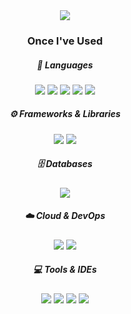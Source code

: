 <div align="center">

  <img src="https://capsule-render.vercel.app/api?type=rounded&color=A3F5E0&height=150&section=header&text=naeuun's%20GitHub%20🍀&fontSize=50&animation=fadeIn&fontColor=FFFFFF"/>

  ###  Once I've Used 
  ##### 🧠 Languages  
  <img src="https://img.shields.io/badge/Python-3776AB?style=for-the-badge&logo=Python&logoColor=white">
  <img src="https://img.shields.io/badge/JAVA-007396?style=for-the-badge&logo=Java&logoColor=white">
  <img src="https://img.shields.io/badge/JavaScript-F7DF1E?style=for-the-badge&logo=JavaScript&logoColor=black">
  <img src="https://img.shields.io/badge/HTML5-E34F26?style=for-the-badge&logo=HTML5&logoColor=white">
  <img src="https://img.shields.io/badge/CSS3-1572B6?style=for-the-badge&logo=CSS3&logoColor=white">

  
  ##### ⚙️ Frameworks & Libraries  
  <img src="https://img.shields.io/badge/Django-092E20?style=for-the-badge&logo=Django&logoColor=white">
  <img src="https://img.shields.io/badge/Spring%20Boot-6DB33F?style=for-the-badge&logo=Spring%20Boot&logoColor=white">

  
  ##### 🗄️ Databases  
  <img src="https://img.shields.io/badge/MySQL-4479A1?style=for-the-badge&logo=MySQL&logoColor=white">

  
  ##### ☁️ Cloud & DevOps  
  <img src="https://img.shields.io/badge/AWS-232F3E?style=for-the-badge&logo=Amazon%20AWS&logoColor=white">
  <img src="https://img.shields.io/badge/Docker-2496ED?style=for-the-badge&logo=Docker&logoColor=white">


  ##### 💻 Tools & IDEs  
  <img src="https://img.shields.io/badge/Eclipse-2C2255?style=for-the-badge&logo=Eclipse%20IDE&logoColor=white">
  <img src="https://img.shields.io/badge/IntelliJ%20IDEA-000000?style=for-the-badge&logo=IntelliJ%20IDEA&logoColor=white">
  <img src="https://img.shields.io/badge/VSCode-007ACC?style=for-the-badge&logo=Visual%20Studio%20Code&logoColor=white">
  <img src="https://img.shields.io/badge/GitHub-181717?style=for-the-badge&logo=GitHub&logoColor=white">
 
  <!--
  ##### 
  [![GitHub Streak](https://streak-stats.demolab.com/?user=naeuun&theme=taiga)](https://git.io/streak-stats)
  -->
</div>
